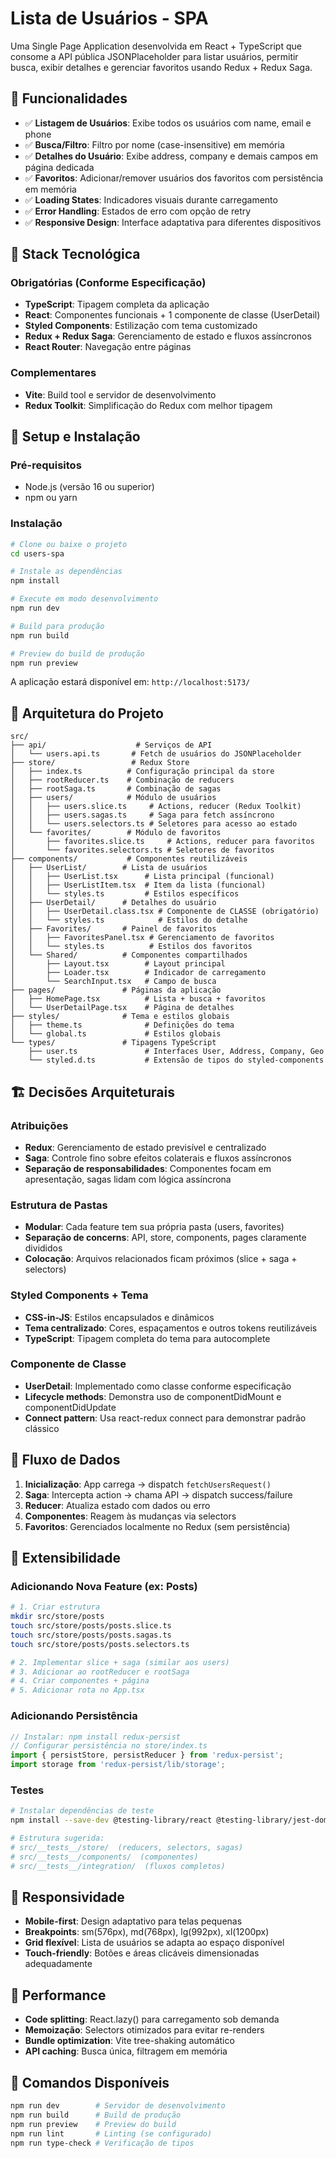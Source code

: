 # Lista de Usuários - SPA

Uma Single Page Application desenvolvida em React + TypeScript que consome a API pública JSONPlaceholder para listar usuários, permitir busca, exibir detalhes e gerenciar favoritos usando Redux + Redux Saga.

## 🎯 Funcionalidades

- ✅ **Listagem de Usuários**: Exibe todos os usuários com name, email e phone
- ✅ **Busca/Filtro**: Filtro por nome (case-insensitive) em memória
- ✅ **Detalhes do Usuário**: Exibe address, company e demais campos em página dedicada
- ✅ **Favoritos**: Adicionar/remover usuários dos favoritos com persistência em memória
- ✅ **Loading States**: Indicadores visuais durante carregamento
- ✅ **Error Handling**: Estados de erro com opção de retry
- ✅ **Responsive Design**: Interface adaptativa para diferentes dispositivos

## 🧱 Stack Tecnológica

### Obrigatórias (Conforme Especificação)

- **TypeScript**: Tipagem completa da aplicação
- **React**: Componentes funcionais + 1 componente de classe (UserDetail)
- **Styled Components**: Estilização com tema customizado
- **Redux + Redux Saga**: Gerenciamento de estado e fluxos assíncronos
- **React Router**: Navegação entre páginas

### Complementares

- **Vite**: Build tool e servidor de desenvolvimento
- **Redux Toolkit**: Simplificação do Redux com melhor tipagem

## 🚀 Setup e Instalação

### Pré-requisitos

- Node.js (versão 16 ou superior)
- npm ou yarn

### Instalação

```bash
# Clone ou baixe o projeto
cd users-spa

# Instale as dependências
npm install

# Execute em modo desenvolvimento
npm run dev

# Build para produção
npm run build

# Preview do build de produção
npm run preview
```

A aplicação estará disponível em: `http://localhost:5173/`

## 📁 Arquitetura do Projeto

```
src/
├── api/                    # Serviços de API
│   └── users.api.ts       # Fetch de usuários do JSONPlaceholder
├── store/                 # Redux Store
│   ├── index.ts          # Configuração principal da store
│   ├── rootReducer.ts    # Combinação de reducers
│   ├── rootSaga.ts       # Combinação de sagas
│   ├── users/            # Módulo de usuários
│   │   ├── users.slice.ts     # Actions, reducer (Redux Toolkit)
│   │   ├── users.sagas.ts     # Saga para fetch assíncrono
│   │   └── users.selectors.ts # Seletores para acesso ao estado
│   └── favorites/        # Módulo de favoritos
│       ├── favorites.slice.ts     # Actions, reducer para favoritos
│       └── favorites.selectors.ts # Seletores de favoritos
├── components/           # Componentes reutilizáveis
│   ├── UserList/        # Lista de usuários
│   │   ├── UserList.tsx      # Lista principal (funcional)
│   │   ├── UserListItem.tsx  # Item da lista (funcional)
│   │   └── styles.ts         # Estilos específicos
│   ├── UserDetail/      # Detalhes do usuário
│   │   ├── UserDetail.class.tsx # Componente de CLASSE (obrigatório)
│   │   └── styles.ts            # Estilos do detalhe
│   ├── Favorites/       # Painel de favoritos
│   │   ├── FavoritesPanel.tsx # Gerenciamento de favoritos
│   │   └── styles.ts          # Estilos dos favoritos
│   └── Shared/          # Componentes compartilhados
│       ├── Layout.tsx        # Layout principal
│       ├── Loader.tsx        # Indicador de carregamento
│       └── SearchInput.tsx   # Campo de busca
├── pages/               # Páginas da aplicação
│   ├── HomePage.tsx          # Lista + busca + favoritos
│   └── UserDetailPage.tsx    # Página de detalhes
├── styles/              # Tema e estilos globais
│   ├── theme.ts              # Definições do tema
│   └── global.ts             # Estilos globais
└── types/               # Tipagens TypeScript
    ├── user.ts               # Interfaces User, Address, Company, Geo
    └── styled.d.ts           # Extensão de tipos do styled-components
```

## 🏗️ Decisões Arquiteturais

### Atribuições

- **Redux**: Gerenciamento de estado previsível e centralizado
- **Saga**: Controle fino sobre efeitos colaterais e fluxos assíncronos
- **Separação de responsabilidades**: Componentes focam em apresentação, sagas lidam com lógica assíncrona

### Estrutura de Pastas

- **Modular**: Cada feature tem sua própria pasta (users, favorites)
- **Separação de concerns**: API, store, components, pages claramente divididos
- **Colocação**: Arquivos relacionados ficam próximos (slice + saga + selectors)

### Styled Components + Tema

- **CSS-in-JS**: Estilos encapsulados e dinâmicos
- **Tema centralizado**: Cores, espaçamentos e outros tokens reutilizáveis
- **TypeScript**: Tipagem completa do tema para autocomplete

### Componente de Classe

- **UserDetail**: Implementado como classe conforme especificação
- **Lifecycle methods**: Demonstra uso de componentDidMount e componentDidUpdate
- **Connect pattern**: Usa react-redux connect para demonstrar padrão clássico

## 🔄 Fluxo de Dados

1. **Inicialização**: App carrega → dispatch `fetchUsersRequest()`
2. **Saga**: Intercepta action → chama API → dispatch success/failure
3. **Reducer**: Atualiza estado com dados ou erro
4. **Componentes**: Reagem às mudanças via selectors
5. **Favoritos**: Gerenciados localmente no Redux (sem persistência)

## 🎨 Extensibilidade

### Adicionando Nova Feature (ex: Posts)

```bash
# 1. Criar estrutura
mkdir src/store/posts
touch src/store/posts/posts.slice.ts
touch src/store/posts/posts.sagas.ts
touch src/store/posts/posts.selectors.ts

# 2. Implementar slice + saga (similar aos users)
# 3. Adicionar ao rootReducer e rootSaga
# 4. Criar componentes + página
# 5. Adicionar rota no App.tsx
```

### Adicionando Persistência

```typescript
// Instalar: npm install redux-persist
// Configurar persistência no store/index.ts
import { persistStore, persistReducer } from 'redux-persist';
import storage from 'redux-persist/lib/storage';
```

### Testes

```bash
# Instalar dependências de teste
npm install --save-dev @testing-library/react @testing-library/jest-dom vitest

# Estrutura sugerida:
# src/__tests__/store/  (reducers, selectors, sagas)
# src/__tests__/components/  (componentes)
# src/__tests__/integration/  (fluxos completos)
```

## 📱 Responsividade

- **Mobile-first**: Design adaptativo para telas pequenas
- **Breakpoints**: sm(576px), md(768px), lg(992px), xl(1200px)
- **Grid flexível**: Lista de usuários se adapta ao espaço disponível
- **Touch-friendly**: Botões e áreas clicáveis dimensionadas adequadamente

## 🚀 Performance

- **Code splitting**: React.lazy() para carregamento sob demanda
- **Memoização**: Selectors otimizados para evitar re-renders
- **Bundle optimization**: Vite tree-shaking automático
- **API caching**: Busca única, filtragem em memória

## 🔧 Comandos Disponíveis

```bash
npm run dev        # Servidor de desenvolvimento
npm run build      # Build de produção
npm run preview    # Preview do build
npm run lint       # Linting (se configurado)
npm run type-check # Verificação de tipos
```
